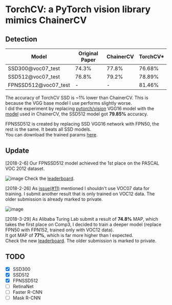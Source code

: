 # TorchCV: a PyTorch vision library mimics ChainerCV


## Detection
| Model                | Original Paper | ChainerCV  | TorchCV*  |
| -------------------- | -------------- | ---------- | -------   |
| SSD300@voc07_test    | 74.3%          | 77.8%      |  76.68%   |
| SSD512@voc07_test    | 76.8%          | 79.2%      |  78.89%   |
| FPNSSD512@voc07_test | -              | -          |  81.46%   |

The accuracy of TorchCV SSD is ~1% lower than ChainerCV. This is because the VGG base model I use performs slightly worse.  
I did the experiment by replacing [pytorch/vision](https://github.com/pytorch/vision) VGG16 model with the [model](https://github.com/chainer/chainercv/blob/master/chainercv/links/model/ssd/ssd_vgg16.py#L298) used in ChainerCV, the SSD512 model got __79.85%__ accuracy.

FPNSSD512 is created by replacing SSD VGG16 network with FPN50, the rest is the same. It beats all SSD models.  
You can download the trained params [here](https://drive.google.com/open?id=1yy_kUnm_hZR3uk9yLcaQSMwxVn7wApTU).

## Update
[2018-2-6] Our FPNSSD512 model achieved the 1st place on the PASCAL VOC 2012 dataset.

![image](https://user-images.githubusercontent.com/10502826/35849236-d8f0ec26-0b5b-11e8-8e13-15b08ac40c8d.png)
Check the [leaderboard](http://host.robots.ox.ac.uk:8080/leaderboard/displaylb.php?challengeid=11&compid=3#KEY_FPNSSD).

[2018-2-26] As [issue(#11)](https://github.com/kuangliu/torchcv/issues/11) mentioned I shouldn't use VOC07 data for training. I submit another result that is only trained on VOC12 data. The older submission is already marked to private.

![image](https://user-images.githubusercontent.com/10502826/36658797-1938173a-1b0d-11e8-810f-b1b85662ce4b.png)

[2018-3-29] As Alibaba Turing Lab submit a result of __74.8%__ MAP, which takes the first place on Comp3, I decided to train a deeper model (replace FPN50 with FPN152, trained only with VOC12 data).  
It got MAP of __77%__, which is far more higher than I expected.  
Check the new [leaderboard](http://host.robots.ox.ac.uk:8080/leaderboard/displaylb.php?challengeid=11&compid=3#KEY_FPNSSD). The older submission is marked to private.

## TODO
- [x] SSD300
- [x] SSD512
- [x] FPNSSD512
- [ ] RetinaNet
- [ ] Faster R-CNN
- [ ] Mask R-CNN
